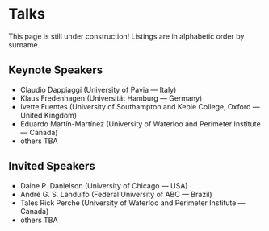 # Talks

This page is still under construction! Listings are in alphabetic order by surname.

## Keynote Speakers

* Claudio Dappiaggi (University of Pavia — Italy)
* Klaus Fredenhagen (Universität Hamburg — Germany)
* Ivette Fuentes (University of Southampton and Keble College, Oxford — United Kingdom)
* Eduardo Martín-Martínez (University of Waterloo and Perimeter Institute — Canada)
* others TBA

## Invited Speakers

* Daine P. Danielson (University of Chicago — USA)
* André G. S. Landulfo (Federal University of ABC — Brazil)
* Tales Rick Perche (University of Waterloo and Perimeter Institute — Canada)
* others TBA
